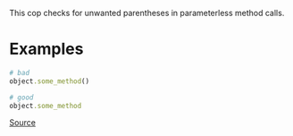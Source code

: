 
This cop checks for unwanted parentheses in parameterless method calls.

# Examples

```ruby
# bad
object.some_method()

# good
object.some_method
```

[Source](http://www.rubydoc.info/gems/rubocop/RuboCop/Cop/Style/MethodCallWithoutArgsParentheses)